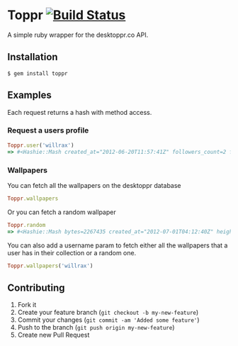# Toppr [![Build Status](https://secure.travis-ci.org/willrax/toppr.png?branch=master)][travis]

[travis]: http://travis-ci.org/willrax/octokit

A simple ruby wrapper for the desktoppr.co API.

## Installation

    $ gem install toppr

## Examples

Each request returns a hash with method access.

### Request a users profile

```ruby
Toppr.user('willrax')
=> #<Hashie::Mash created_at="2012-06-20T11:57:41Z" followers_count=2 following_count=0 lifetime_member=false name="willrax" ... >
```

### Wallpapers

You can fetch all the wallpapers on the desktoppr database

```ruby
Toppr.wallpapers
```

Or you can fetch a random wallpaper

```ruby
Toppr.random
=> #<Hashie::Mash bytes=2267435 created_at="2012-07-01T04:12:40Z" height=1440 id=76285 image=#<Hashie::Mash preview=#<Hashie::Mash height=540 url="http://a.desktopprassets.com/wallpapers/bddef83d0dd366676a0c9977eecd2d06560d7231/preview_wp_2560-3.jpeg" width=960> thumb=#<Hashie::Mash height=185 url="http://a.desktopprassets.com/wallpapers/bddef83d0dd366676a0c9977eecd2d06560d7231/thumb_wp_2560-3.jpeg" width=296> url="http://a.desktopprassets.com/wallpapers/bddef83d0dd366676a0c9977eecd2d06560d7231/wp_2560-3.jpeg"> palette=[] review_state="safe" url="http://www.desktoppr.co/wallpapers/76285" user_count=6 user_id=5286 views_count=15 width=2560>
```

You can also add a username param to fetch either all the wallpapers that a user has in their collection or a random one.

```ruby
Toppr.wallpapers('willrax')
```

## Contributing

1. Fork it
2. Create your feature branch (`git checkout -b my-new-feature`)
3. Commit your changes (`git commit -am 'Added some feature'`)
4. Push to the branch (`git push origin my-new-feature`)
5. Create new Pull Request
